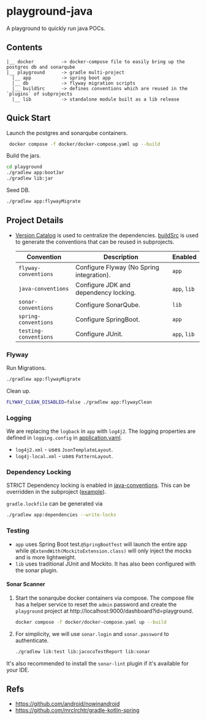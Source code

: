# playground-java

A playground to quickly run java POCs.

## Contents

```
|__ docker          -> docker-compose file to easily bring up the postgres db and sonarqube
|__ playground      -> gradle multi-project
  |__ app           -> spring boot app
  |__ db            -> flyway migration scripts
  |__ buildSrc      -> defines conventions which are reused in the `plugins` of subprojects
  |__ lib           -> standalone module built as a lib release 
```

## Quick Start

Launch the postgres and sonarqube containers.

```bash
 docker compose -f docker/docker-compose.yaml up --build
```

Build the jars.

```bash
cd playground
./gradlew app:bootJar
./gradlew lib:jar
```

Seed DB.

```bash
./gradlew app:flywayMigrate
```

## Project Details

- [Version Catalog](playground/gradle/libs.versions.toml) is used to centralize the dependencies.
  [buildSrc](playground/buildSrc) is used to generate the conventions that can be reused in subprojects.

  | Convention            | Description                               | Enabled      |
  |-----------------------|-------------------------------------------|--------------|
  | `flyway-conventions`  | Configure Flyway (No Spring integration). | `app`        |
  | `java-conventions`    | Configure JDK and dependency locking.     | `app`, `lib` |
  | `sonar-conventions`   | Configure SonarQube.                      | `lib`        |
  | `spring-conventions`  | Configure SpringBoot.                     | `app`        |
  | `testing-conventions` | Configure JUnit.                          | `app`, `lib` |

### Flyway

Run Migrations.

```bash
./gradlew app:flywayMigrate
```

Clean up.

```bash
FLYWAY_CLEAN_DISABLED=false ./gradlew app:flywayClean
```

### Logging
We are replacing the `logback` in `app` with `log4j2`. The logging properties are defined in `logging.config` in [application.yaml](playground/app/src/main/resources/application.yaml).
- `log4j2.xml` - uses `JsonTemplateLayout`.
- `log4j-local.xml` - uses `PatternLayout`.

### Dependency Locking

STRICT Dependency locking is enabled
in [java-conventions](playground/buildSrc/src/main/kotlin/playground.java-conventions.gradle.kts). This can be
overridden in the subproject ([example](playground/lib/build.gradle.kts)).

`gradle.lockfile` can be generated via

```bash
./gradlew app:dependencies --write-locks
```

### Testing

- `app` uses Spring Boot test.`@SpringBootTest` will launch the entire app while `@ExtendWith(MockitoExtension.class)`
  will only inject the mocks and is more lightweight.
- `lib` uses traditional JUnit and Mockito. It has also been configured with the sonar plugin.

#### Sonar Scanner

1. Start the sonarqube docker containers via compose. The compose file has a helper service to reset the `admin`
   password and create the `playground` project at http://localhost:9000/dashboard?id=playground.
    ```bash
    docker compose -f docker/docker-compose.yaml up --build
    ```
2. For simplicity, we will use `sonar.login` and `sonar.password` to authenticate.
    ```bash 
    ./gradlew lib:test lib:jacocoTestReport lib:sonar
    ```

It's also recommended to install the `sonar-lint` plugin if it's available for your IDE.

## Refs

- https://github.com/android/nowinandroid
- https://github.com/mrclrchtr/gradle-kotlin-spring
